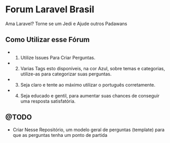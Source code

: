 # Forum Laravel Brasil

Ama Laravel? Torne se um Jedi e Ajude outros Padawans 

## Como Utilizar esse Fórum
 
 - 1) Utilize Issues Para Criar Perguntas.
 - 2) Varias Tags esto disponíveis, na cor Azul, sobre temas e categorias, utilize-as para categorizar suas perguntas.
 - 3) Seja claro e tente ao máximo utilizar o português corretamente.
 - 4) Seja educado e gentil, para aumentar suas chances de conseguir uma resposta satisfatória.
 
 ## @TODO
 - Criar Nesse Repositório, um modelo geral de perguntas (template) para que as perguntas tenha um ponto de partida
